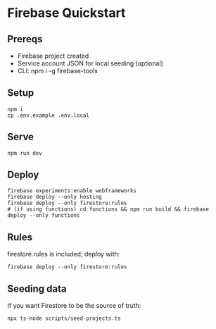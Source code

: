 # Firebase Quickstart

## Prereqs
- Firebase project created
- Service account JSON for local seeding (optional)
- CLI: npm i -g firebase-tools

## Setup
```
npm i
cp .env.example .env.local
```

## Serve
```
npm run dev
```

## Deploy
```
firebase experiments:enable webframeworks
firebase deploy --only hosting
firebase deploy --only firestore:rules
# (if using functions) cd functions && npm run build && firebase deploy --only functions
```

## Rules
firestore.rules is included; deploy with:
```
firebase deploy --only firestore:rules
```

## Seeding data
If you want Firestore to be the source of truth:
```
npx ts-node scripts/seed-projects.ts
```

